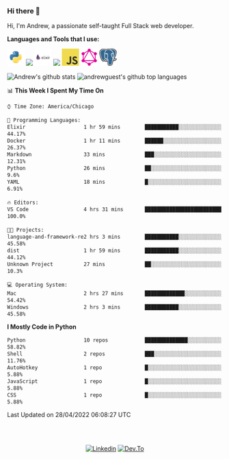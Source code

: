 ### Hi there 👋

Hi, I'm Andrew, a passionate self-taught Full Stack web developer.

**Languages and Tools that I use:**  

<code><img height="40" src="https://raw.githubusercontent.com/github/explore/80688e429a7d4ef2fca1e82350fe8e3517d3494d/topics/python/python.png"></code>
<code><img height="40" src="https://fastapi.tiangolo.com/img/logo-margin/logo-teal.png"></code>
<code><img height="40" src="https://raw.githubusercontent.com/github/explore/d106aa3f6fa091ab80ab5c8cf0d931baff3caaea/topics/elixir/elixir.png"></code>
<code><img height="40" src="https://img.stackshare.io/service/3262/-s9uoLIN.png"></code>
<code><img height="40" src="https://raw.githubusercontent.com/github/explore/80688e429a7d4ef2fca1e82350fe8e3517d3494d/topics/javascript/javascript.png"></code>
<code><img height="40" src="https://raw.githubusercontent.com/github/explore/5c058a388828bb5fde0bcafd4bc867b5bb3f26f3/topics/graphql/graphql.png"></code>
<code><img height="40" src="https://raw.githubusercontent.com/github/explore/80688e429a7d4ef2fca1e82350fe8e3517d3494d/topics/postgresql/postgresql.png"></code>

![Andrew's github stats](https://github-readme-stats.vercel.app/api?username=andrewguest&show_icons=true&theme=vue-dark&count_private=true)
<img height="180em" src="https://github-readme-stats.vercel.app/api/top-langs/?username=andrewguest&theme=vue-dark&layout=compact" alt="andrewguest's github top languages" />

<!--START_SECTION:waka-->
📊 **This Week I Spent My Time On** 

```text
⌚︎ Time Zone: America/Chicago

💬 Programming Languages: 
Elixir                   1 hr 59 mins        ███████████░░░░░░░░░░░░░░   44.17% 
Docker                   1 hr 11 mins        ██████░░░░░░░░░░░░░░░░░░░   26.37% 
Markdown                 33 mins             ███░░░░░░░░░░░░░░░░░░░░░░   12.31% 
Python                   26 mins             ██░░░░░░░░░░░░░░░░░░░░░░░   9.6% 
YAML                     18 mins             █░░░░░░░░░░░░░░░░░░░░░░░░   6.91%

🔥 Editors: 
VS Code                  4 hrs 31 mins       █████████████████████████   100.0%

🐱‍💻 Projects: 
language-and-framework-re2 hrs 3 mins        ███████████░░░░░░░░░░░░░░   45.58% 
dist                     1 hr 59 mins        ███████████░░░░░░░░░░░░░░   44.12% 
Unknown Project          27 mins             ██░░░░░░░░░░░░░░░░░░░░░░░   10.3%

💻 Operating System: 
Mac                      2 hrs 27 mins       █████████████░░░░░░░░░░░░   54.42% 
Windows                  2 hrs 3 mins        ███████████░░░░░░░░░░░░░░   45.58%

```

**I Mostly Code in Python** 

```text
Python                   10 repos            ██████████████░░░░░░░░░░░   58.82% 
Shell                    2 repos             ███░░░░░░░░░░░░░░░░░░░░░░   11.76% 
AutoHotkey               1 repo              █░░░░░░░░░░░░░░░░░░░░░░░░   5.88% 
JavaScript               1 repo              █░░░░░░░░░░░░░░░░░░░░░░░░   5.88% 
CSS                      1 repo              █░░░░░░░░░░░░░░░░░░░░░░░░   5.88%

```



 Last Updated on 28/04/2022 06:08:27 UTC
<!--END_SECTION:waka-->

<br><br>
<p align="center">
   <a href="https://www.linkedin.com/in/andrew-guest-a891759a" target="_blank"><img src="https://img.shields.io/badge/LinkedIn-0077B5?style=for-the-badge&logo=linkedin&logoColor=white" alt="Linkedin"></a>
  <a href="https://dev.to/aguest" target="_blank"><img src="https://img.shields.io/badge/Dev.to-0A0A0A?style=for-the-badge&logo=dev%2Eto&logoColor=white" alt="Dev.To"></a>
</p>

